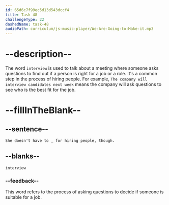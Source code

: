 ```yaml
---
id: 65d6c7f99ec5d13d543dccf4
title: Task 48
challengeType: 22
dashedName: task-48
audioPath: curriculum/js-music-player/We-Are-Going-to-Make-it.mp3
---
```


<!--
AUDIO REFERENCE:
Alice: She doesn't have to interview for hiring people, though.
-->

# --description--

The word `interview` is used to talk about a meeting where someone asks questions to find out if a person is right for a job or a role. It's a common step in the process of hiring people. For example, `The company will interview candidates next week` means the company will ask questions to see who is the best fit for the job.

# --fillInTheBlank--

## --sentence--

`She doesn't have to _ for hiring people, though.`

## --blanks--

`interview`

### --feedback--

This word refers to the process of asking questions to decide if someone is suitable for a job.

